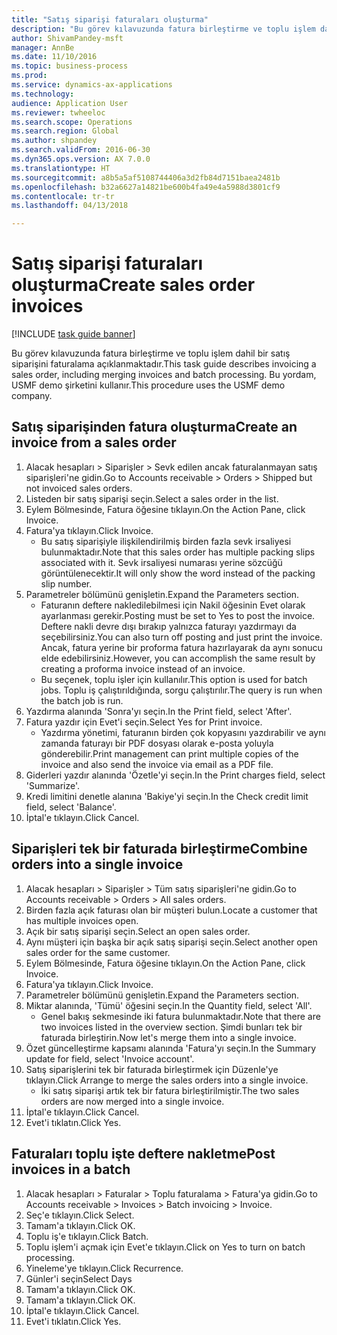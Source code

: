 ```yaml
--- 
title: "Satış siparişi faturaları oluşturma"
description: "Bu görev kılavuzunda fatura birleştirme ve toplu işlem dahil bir satış siparişini faturalama açıklanmaktadır."
author: ShivamPandey-msft
manager: AnnBe
ms.date: 11/10/2016
ms.topic: business-process
ms.prod: 
ms.service: dynamics-ax-applications
ms.technology: 
audience: Application User
ms.reviewer: twheeloc
ms.search.scope: Operations
ms.search.region: Global
ms.author: shpandey
ms.search.validFrom: 2016-06-30
ms.dyn365.ops.version: AX 7.0.0
ms.translationtype: HT
ms.sourcegitcommit: a8b5a5af5108744406a3d2fb84d7151baea2481b
ms.openlocfilehash: b32a6627a14821be600b4fa49e4a5988d3801cf9
ms.contentlocale: tr-tr
ms.lasthandoff: 04/13/2018

---
```

# <a name="create-sales-order-invoices"></a><span data-ttu-id="6bb7a-103">Satış siparişi faturaları oluşturma</span><span class="sxs-lookup"><span data-stu-id="6bb7a-103">Create sales order invoices</span></span>

[!INCLUDE [task guide banner](../../includes/task-guide-banner.md)]

<span data-ttu-id="6bb7a-104">Bu görev kılavuzunda fatura birleştirme ve toplu işlem dahil bir satış siparişini faturalama açıklanmaktadır.</span><span class="sxs-lookup"><span data-stu-id="6bb7a-104">This task guide describes invoicing a sales order, including merging invoices and batch processing.</span></span> <span data-ttu-id="6bb7a-105">Bu yordam, USMF demo şirketini kullanır.</span><span class="sxs-lookup"><span data-stu-id="6bb7a-105">This procedure uses the USMF demo company.</span></span>


## <a name="create-an-invoice-from-a-sales-order"></a><span data-ttu-id="6bb7a-106">Satış siparişinden fatura oluşturma</span><span class="sxs-lookup"><span data-stu-id="6bb7a-106">Create an invoice from a sales order</span></span>
1. <span data-ttu-id="6bb7a-107">Alacak hesapları > Siparişler > Sevk edilen ancak faturalanmayan satış siparişleri'ne gidin.</span><span class="sxs-lookup"><span data-stu-id="6bb7a-107">Go to Accounts receivable > Orders > Shipped but not invoiced sales orders.</span></span>
2. <span data-ttu-id="6bb7a-108">Listeden bir satış siparişi seçin.</span><span class="sxs-lookup"><span data-stu-id="6bb7a-108">Select a sales order in the list.</span></span> 
3. <span data-ttu-id="6bb7a-109">Eylem Bölmesinde, Fatura öğesine tıklayın.</span><span class="sxs-lookup"><span data-stu-id="6bb7a-109">On the Action Pane, click Invoice.</span></span>
4. <span data-ttu-id="6bb7a-110">Fatura'ya tıklayın.</span><span class="sxs-lookup"><span data-stu-id="6bb7a-110">Click Invoice.</span></span>
    * <span data-ttu-id="6bb7a-111">Bu satış siparişiyle ilişkilendirilmiş birden fazla sevk irsaliyesi bulunmaktadır.</span><span class="sxs-lookup"><span data-stu-id="6bb7a-111">Note that this sales order has multiple packing slips associated with it.</span></span> <span data-ttu-id="6bb7a-112">Sevk irsaliyesi numarası yerine <multiple> sözcüğü görüntülenecektir.</span><span class="sxs-lookup"><span data-stu-id="6bb7a-112">It will only show the word <multiple> instead of the packing slip number.</span></span>  
5. <span data-ttu-id="6bb7a-113">Parametreler bölümünü genişletin.</span><span class="sxs-lookup"><span data-stu-id="6bb7a-113">Expand the Parameters section.</span></span>
    * <span data-ttu-id="6bb7a-114">Faturanın deftere nakledilebilmesi için Nakil öğesinin Evet olarak ayarlanması gerekir.</span><span class="sxs-lookup"><span data-stu-id="6bb7a-114">Posting must be set to Yes to post the invoice.</span></span> <span data-ttu-id="6bb7a-115">Deftere nakli devre dışı bırakıp yalnızca faturayı yazdırmayı da seçebilirsiniz.</span><span class="sxs-lookup"><span data-stu-id="6bb7a-115">You can also turn off posting and just print the invoice.</span></span> <span data-ttu-id="6bb7a-116">Ancak, fatura yerine bir proforma fatura hazırlayarak da aynı sonucu elde edebilirsiniz.</span><span class="sxs-lookup"><span data-stu-id="6bb7a-116">However, you can accomplish the same result by creating a proforma invoice instead of an invoice.</span></span>  
    * <span data-ttu-id="6bb7a-117">Bu seçenek, toplu işler için kullanılır.</span><span class="sxs-lookup"><span data-stu-id="6bb7a-117">This option is used for batch jobs.</span></span> <span data-ttu-id="6bb7a-118">Toplu iş çalıştırıldığında, sorgu çalıştırılır.</span><span class="sxs-lookup"><span data-stu-id="6bb7a-118">The query is run when the batch job is run.</span></span>    
6. <span data-ttu-id="6bb7a-119">Yazdırma alanında 'Sonra'yı seçin.</span><span class="sxs-lookup"><span data-stu-id="6bb7a-119">In the Print field, select 'After'.</span></span>
7. <span data-ttu-id="6bb7a-120">Fatura yazdır için Evet'i seçin.</span><span class="sxs-lookup"><span data-stu-id="6bb7a-120">Select Yes for Print invoice.</span></span>
    * <span data-ttu-id="6bb7a-121">Yazdırma yönetimi, faturanın birden çok kopyasını yazdırabilir ve aynı zamanda faturayı bir PDF dosyası olarak e-posta yoluyla gönderebilir.</span><span class="sxs-lookup"><span data-stu-id="6bb7a-121">Print management can print  multiple copies of the invoice and also send the invoice via email as a PDF file.</span></span>  
8. <span data-ttu-id="6bb7a-122">Giderleri yazdır alanında 'Özetle'yi seçin.</span><span class="sxs-lookup"><span data-stu-id="6bb7a-122">In the Print charges field, select 'Summarize'.</span></span>
9. <span data-ttu-id="6bb7a-123">Kredi limitini denetle alanına 'Bakiye'yi seçin.</span><span class="sxs-lookup"><span data-stu-id="6bb7a-123">In the Check credit limit field, select 'Balance'.</span></span>
10. <span data-ttu-id="6bb7a-124">İptal'e tıklayın.</span><span class="sxs-lookup"><span data-stu-id="6bb7a-124">Click Cancel.</span></span>

## <a name="combine-orders-into-a-single-invoice"></a><span data-ttu-id="6bb7a-125">Siparişleri tek bir faturada birleştirme</span><span class="sxs-lookup"><span data-stu-id="6bb7a-125">Combine orders into a single invoice</span></span>
1. <span data-ttu-id="6bb7a-126">Alacak hesapları > Siparişler > Tüm satış siparişleri'ne gidin.</span><span class="sxs-lookup"><span data-stu-id="6bb7a-126">Go to Accounts receivable > Orders > All sales orders.</span></span>
2. <span data-ttu-id="6bb7a-127">Birden fazla açık faturası olan bir müşteri bulun.</span><span class="sxs-lookup"><span data-stu-id="6bb7a-127">Locate a customer that has multiple invoices open.</span></span>
3. <span data-ttu-id="6bb7a-128">Açık bir satış siparişi seçin.</span><span class="sxs-lookup"><span data-stu-id="6bb7a-128">Select an open sales order.</span></span>
4. <span data-ttu-id="6bb7a-129">Aynı müşteri için başka bir açık satış siparişi seçin.</span><span class="sxs-lookup"><span data-stu-id="6bb7a-129">Select another open sales order for the same customer.</span></span>
5. <span data-ttu-id="6bb7a-130">Eylem Bölmesinde, Fatura öğesine tıklayın.</span><span class="sxs-lookup"><span data-stu-id="6bb7a-130">On the Action Pane, click Invoice.</span></span>
6. <span data-ttu-id="6bb7a-131">Fatura'ya tıklayın.</span><span class="sxs-lookup"><span data-stu-id="6bb7a-131">Click Invoice.</span></span>
7. <span data-ttu-id="6bb7a-132">Parametreler bölümünü genişletin.</span><span class="sxs-lookup"><span data-stu-id="6bb7a-132">Expand the Parameters section.</span></span>
8. <span data-ttu-id="6bb7a-133">Miktar alanında, 'Tümü' öğesini seçin.</span><span class="sxs-lookup"><span data-stu-id="6bb7a-133">In the Quantity field, select 'All'.</span></span>
    * <span data-ttu-id="6bb7a-134">Genel bakış sekmesinde iki fatura bulunmaktadır.</span><span class="sxs-lookup"><span data-stu-id="6bb7a-134">Note that there are two invoices listed in the overview section.</span></span> <span data-ttu-id="6bb7a-135">Şimdi bunları tek bir faturada birleştirin.</span><span class="sxs-lookup"><span data-stu-id="6bb7a-135">Now let's merge them into a single invoice.</span></span>  
9. <span data-ttu-id="6bb7a-136">Özet güncelleştirme kapsamı alanında 'Fatura'yı seçin.</span><span class="sxs-lookup"><span data-stu-id="6bb7a-136">In the Summary update for field, select 'Invoice account'.</span></span>
10. <span data-ttu-id="6bb7a-137">Satış siparişlerini tek bir faturada birleştirmek için Düzenle'ye tıklayın.</span><span class="sxs-lookup"><span data-stu-id="6bb7a-137">Click Arrange to merge the sales orders into a single invoice.</span></span>
    * <span data-ttu-id="6bb7a-138">İki satış siparişi artık tek bir fatura birleştirilmiştir.</span><span class="sxs-lookup"><span data-stu-id="6bb7a-138">The two sales orders are now merged into a single invoice.</span></span>   
11. <span data-ttu-id="6bb7a-139">İptal'e tıklayın.</span><span class="sxs-lookup"><span data-stu-id="6bb7a-139">Click Cancel.</span></span>
12. <span data-ttu-id="6bb7a-140">Evet'i tıklatın.</span><span class="sxs-lookup"><span data-stu-id="6bb7a-140">Click Yes.</span></span>

## <a name="post-invoices-in-a-batch"></a><span data-ttu-id="6bb7a-141">Faturaları toplu işte deftere nakletme</span><span class="sxs-lookup"><span data-stu-id="6bb7a-141">Post invoices in a batch</span></span>
1. <span data-ttu-id="6bb7a-142">Alacak hesapları > Faturalar > Toplu faturalama > Fatura'ya gidin.</span><span class="sxs-lookup"><span data-stu-id="6bb7a-142">Go to Accounts receivable > Invoices > Batch invoicing > Invoice.</span></span>
2. <span data-ttu-id="6bb7a-143">Seç'e tıklayın.</span><span class="sxs-lookup"><span data-stu-id="6bb7a-143">Click Select.</span></span>
3. <span data-ttu-id="6bb7a-144">Tamam'a tıklayın.</span><span class="sxs-lookup"><span data-stu-id="6bb7a-144">Click OK.</span></span>
4. <span data-ttu-id="6bb7a-145">Toplu iş'e tıklayın.</span><span class="sxs-lookup"><span data-stu-id="6bb7a-145">Click Batch.</span></span>
5. <span data-ttu-id="6bb7a-146">Toplu işlem'i açmak için Evet'e tıklayın.</span><span class="sxs-lookup"><span data-stu-id="6bb7a-146">Click on Yes to turn on batch processing.</span></span>
6. <span data-ttu-id="6bb7a-147">Yineleme'ye tıklayın.</span><span class="sxs-lookup"><span data-stu-id="6bb7a-147">Click Recurrence.</span></span>
7. <span data-ttu-id="6bb7a-148">Günler'i seçin</span><span class="sxs-lookup"><span data-stu-id="6bb7a-148">Select Days</span></span>
8. <span data-ttu-id="6bb7a-149">Tamam'a tıklayın.</span><span class="sxs-lookup"><span data-stu-id="6bb7a-149">Click OK.</span></span>
9. <span data-ttu-id="6bb7a-150">Tamam'a tıklayın.</span><span class="sxs-lookup"><span data-stu-id="6bb7a-150">Click OK.</span></span>
10. <span data-ttu-id="6bb7a-151">İptal'e tıklayın.</span><span class="sxs-lookup"><span data-stu-id="6bb7a-151">Click Cancel.</span></span>
11. <span data-ttu-id="6bb7a-152">Evet'i tıklatın.</span><span class="sxs-lookup"><span data-stu-id="6bb7a-152">Click Yes.</span></span>


